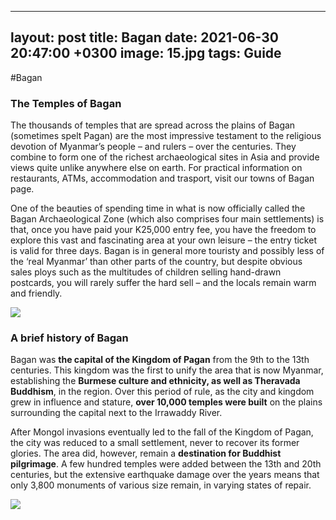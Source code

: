 
---
layout: post
title: Bagan
date: 2021-06-30 20:47:00 +0300
image: 15.jpg
tags: Guide
---

#Bagan

### The Temples of Bagan
The thousands of temples that are spread across the plains of Bagan (sometimes spelt Pagan) are the most impressive testament to the religious devotion of Myanmar’s people – and rulers – over the centuries. They combine to form one of the richest archaeological sites in Asia and provide views quite unlike anywhere else on earth. For practical information on restaurants, ATMs, accommodation and trasport, visit our towns of Bagan page.

  

One of the beauties of spending time in what is now officially called the Bagan Archaeological Zone (which also comprises four main settlements) is that, once you have paid your K25,000 entry fee, you have the freedom to explore this vast and fascinating area at your own leisure – the entry ticket is valid for three days. Bagan is in general more touristy and possibly less of the ‘real Myanmar’ than other parts of the country, but despite obvious sales ploys such as the multitudes of children selling hand-drawn postcards, you will rarely suffer the hard sell – and the locals remain warm and friendly.

 
![]({{site.baseurl}}/img/13.jpg)

### A brief history of Bagan

Bagan was **the capital of the Kingdom of Pagan** from the 9th to the 13th centuries. This kingdom was the first to unify the area that is now Myanmar, establishing the **Burmese culture and ethnicity, as well as Theravada Buddhism**, in the region. Over this period of rule, as the city and kingdom grew in influence and stature, **over 10,000 temples were built** on the plains surrounding the capital next to the Irrawaddy River.

After Mongol invasions eventually led to the fall of the Kingdom of Pagan, the city was reduced to a small settlement, never to recover its former glories. The area did, however, remain a **destination for Buddhist pilgrimage**. A few hundred temples were added between the 13th and 20th centuries, but the extensive earthquake damage over the years means that only 3,800 monuments of various size remain, in varying states of repair.

![]({{site.baseurl}}/img/14.jpg)
